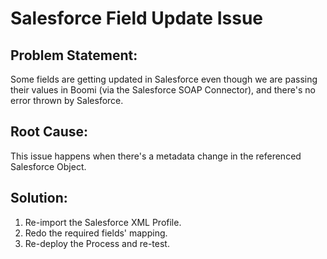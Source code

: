 # Salesforce Field Update Issue

## Problem Statement:
Some fields are getting updated in Salesforce even though we are passing their values in Boomi (via the Salesforce SOAP Connector), and there's no error thrown by Salesforce.

## Root Cause:
This issue happens when there's a metadata change in the referenced Salesforce Object.

## Solution:
1. Re-import the Salesforce XML Profile.
2. Redo the required fields' mapping.
3. Re-deploy the Process and re-test.
